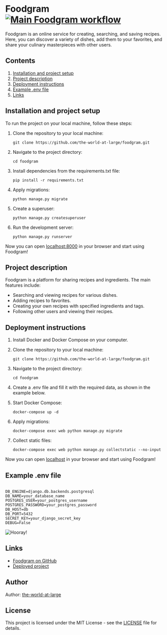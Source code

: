 # Foodgram [![Main Foodgram workflow](https://github.com/the-world-at-large/foodgram-project-react/actions/workflows/main.yml/badge.svg)](https://github.com/the-world-at-large/foodgram-project-react/actions/workflows/main.yml)

Foodgram is an online service for creating, searching, and saving recipes. Here, you can discover a variety of dishes, add them to your favorites, and share your culinary masterpieces with other users.

## Contents

1. [Installation and project setup](#installation-and-project-setup)
2. [Project description](#project-description)
3. [Deployment instructions](#deployment-instructions)
4. [Example .env file](#example-env-file)
5. [Links](#links)

## Installation and project setup

To run the project on your local machine, follow these steps:

1. Clone the repository to your local machine:

    ```
    git clone https://github.com/the-world-at-large/foodgram.git
    ```

2. Navigate to the project directory:

    ```
    cd foodgram
    ```

3. Install dependencies from the requirements.txt file:

    ```
    pip install -r requirements.txt
    ```

4. Apply migrations:

    ```
    python manage.py migrate
    ```

5. Create a superuser:

    ```
    python manage.py createsuperuser
    ```

6. Run the development server:

    ```
    python manage.py runserver
    ```

Now you can open [localhost:8000](http://localhost:8000) in your browser and start using Foodgram!

## Project description

Foodgram is a platform for sharing recipes and ingredients. The main features include:

- Searching and viewing recipes for various dishes.
- Adding recipes to favorites.
- Creating your own recipes with specified ingredients and tags.
- Following other users and viewing their recipes.

## Deployment instructions

1. Install Docker and Docker Compose on your computer.
2. Clone the repository to your local machine:

    ```
    git clone https://github.com/the-world-at-large/foodgram.git
    ```

3. Navigate to the project directory:

    ```
    cd foodgram
    ```

4. Create a .env file and fill it with the required data, as shown in the example below.
5. Start Docker Compose:

    ```
    docker-compose up -d
    ```

6. Apply migrations:

    ```
    docker-compose exec web python manage.py migrate
    ```

7. Collect static files:

    ```
    docker-compose exec web python manage.py collectstatic --no-input
    ```

Now you can open [localhost](http://localhost:80) in your browser and start using Foodgram!

## Example .env file

```

DB_ENGINE=django.db.backends.postgresql
DB_NAME=your_database_name
POSTGRES_USER=your_postgres_username
POSTGRES_PASSWORD=your_postgres_password
DB_HOST=db
DB_PORT=5432
SECRET_KEY=your_django_secret_key
DEBUG=False

```


![Hooray!](https://github.com/the-world-at-large/foodgram-project-react/assets/122881387/6d18f643-f6c0-44f4-b796-91ce0ee1004f)

## Links

- [Foodgram on GitHub](https://github.com/the-world-at-large/foodgram-project-react)
- [Deployed project](http://sweetfoodgram.hopto.org)

## Author

Author: [the-world-at-large](https://github.com/the-world-at-large)

## License

This project is licensed under the MIT License - see the [LICENSE](LICENSE) file for details.
